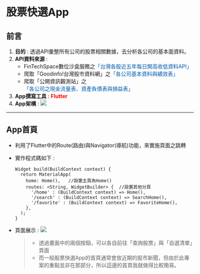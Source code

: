 # 股票快選App

## 前言
1. **目的** : 透過API彙整所有公司的股票相關數據，去分析各公司的基本面資料。
2. **API資料來源** : 
    * FinTechSpace數位沙盒服務之<font color="#005CAF">「台灣各股近五年每日開高收低資料API」</font>
    * 爬取「Goodinfo!台灣股市資料網」之<font color="#005CAF">「各公司基本資料與績效表」</font>
    * 爬取「公開資訊觀測站」之<font color="#005CAF">「各公司之現金流量表、資產負債表與損益表」</font>
3. **App撰寫工具** : **<font color="red">Flutter</font>**
4. **App架構** : 
    ![](https://i.imgur.com/1c5R6L0.png)
---
## App首頁
* 利用了Flutter中的Route(路由)與Navigator(導航)功能，來實施頁面之跳轉
* 實作程式碼如下 : 
    ```dart=
    Widget build(BuildContext context) {
      return MaterialApp(
        home: Home(),   //設置主頁為Home()
        routes: <String, WidgetBuilder> {  //設置其他分頁
          '/home' : (BuildContext context) => Home(),
          '/search' : (BuildContext context) => SearchHome(),
          '/favorite' : (BuildContext context) => FavoriteHome(),
        },
      );
    }
    ```
* 頁面展示 : 
    ![](https://i.imgur.com/h6AGYx8.png)

    > * 透過畫面中的兩個按鈕，可以各自前往「查詢股票」與「自選清單」頁面
    > * 而一般股票快選App的首頁通常會放近期的股市新聞，但由於此專案的重點並非在那部分，所以這邊的首頁我就做得比較簡易。

